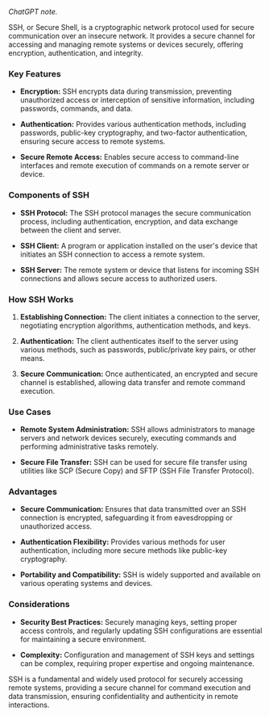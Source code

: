 *ChatGPT note.*

SSH, or Secure Shell, is a cryptographic network protocol used for secure communication over an insecure network. It provides a secure channel for accessing and managing remote systems or devices securely, offering encryption, authentication, and integrity.

### Key Features

- **Encryption:** SSH encrypts data during transmission, preventing unauthorized access or interception of sensitive information, including passwords, commands, and data.
    
- **Authentication:** Provides various authentication methods, including passwords, public-key cryptography, and two-factor authentication, ensuring secure access to remote systems.
    
- **Secure Remote Access:** Enables secure access to command-line interfaces and remote execution of commands on a remote server or device.
    

### Components of SSH

- **SSH Protocol:** The SSH protocol manages the secure communication process, including authentication, encryption, and data exchange between the client and server.
    
- **SSH Client:** A program or application installed on the user's device that initiates an SSH connection to access a remote system.
    
- **SSH Server:** The remote system or device that listens for incoming SSH connections and allows secure access to authorized users.
    

### How SSH Works

1. **Establishing Connection:** The client initiates a connection to the server, negotiating encryption algorithms, authentication methods, and keys.
    
2. **Authentication:** The client authenticates itself to the server using various methods, such as passwords, public/private key pairs, or other means.
    
3. **Secure Communication:** Once authenticated, an encrypted and secure channel is established, allowing data transfer and remote command execution.
    

### Use Cases

- **Remote System Administration:** SSH allows administrators to manage servers and network devices securely, executing commands and performing administrative tasks remotely.
    
- **Secure File Transfer:** SSH can be used for secure file transfer using utilities like SCP (Secure Copy) and SFTP (SSH File Transfer Protocol).
    

### Advantages

- **Secure Communication:** Ensures that data transmitted over an SSH connection is encrypted, safeguarding it from eavesdropping or unauthorized access.
    
- **Authentication Flexibility:** Provides various methods for user authentication, including more secure methods like public-key cryptography.
    
- **Portability and Compatibility:** SSH is widely supported and available on various operating systems and devices.
    

### Considerations

- **Security Best Practices:** Securely managing keys, setting proper access controls, and regularly updating SSH configurations are essential for maintaining a secure environment.
    
- **Complexity:** Configuration and management of SSH keys and settings can be complex, requiring proper expertise and ongoing maintenance.
    

SSH is a fundamental and widely used protocol for securely accessing remote systems, providing a secure channel for command execution and data transmission, ensuring confidentiality and authenticity in remote interactions.